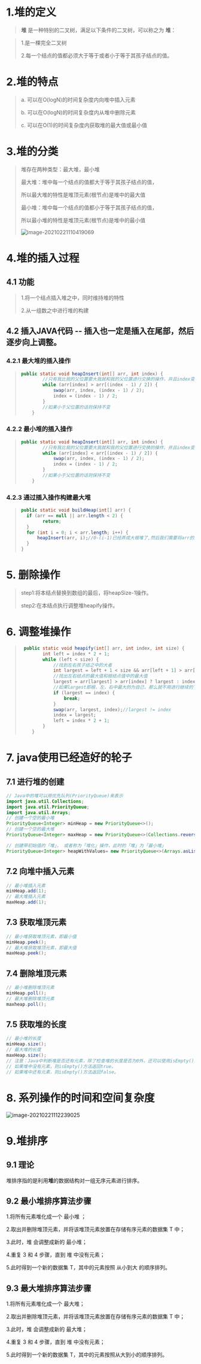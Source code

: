 # 1.堆的定义

> **堆** 是一种特别的二叉树，满足以下条件的二叉树，可以称之为 **堆**：

> 1.是一棵完全二叉树
>
> 2.每一个结点的值都必须大于等于或者小于等于其孩子结点的值。

# 2.堆的特点

> a. 可以在O(logN)的时间复杂度内向堆中插入元素
>
> b. 可以在O(logN)的时间复杂度内从堆中删除元素
>
> c. 可以在O(1)的时间复杂度内获取堆的最大值或最小值



# 3.堆的分类

> 堆存在两种类型：最大堆，最小堆
>
> 
>
> 最大堆：堆中每一个结点的值都大于等于其孩子结点的值，
>
> 所以最大堆的特性是堆顶元素(根节点)是堆中的最大值
>
> 
>
> 最小堆：堆中每一个结点的值都小于等于其孩子结点的值，
>
> 所以最小堆的特性是堆顶元素(根节点)是堆中的最小值
>
> ![image-20210221110419069](./image-20210221110419069.png)



# 4.堆的插入过程

## 4.1 功能

>1.将一个结点插入堆之中，同时维持堆的特性
>
>2.从一组数之中进行堆的构建

## 4.2 插入JAVA代码 -- 插入也一定是插入在尾部，然后逐步向上调整。

### 4.2.1 最大堆的插入操作

> ```java
> public static void heapInsert(int[] arr, int index) {
>         //只有我比我的父位置要大我就和我的父位置进行交换的操作，并且index变换到父位置
>         while (arr[index] > arr[(index - 1) / 2]) {
>             swap(arr, index, (index - 1) / 2);
>             index = (index - 1) / 2;
>         }
>         //如果小于父位置的话则保持不变
>     }
> ```

### 4.2.2 最小堆的插入操作

> ```java
> public static void heapInsert(int[] arr, int index) {
>         //只有我比我的父位置要大我就和我的父位置进行交换的操作，并且index变换到父位置
>         while (arr[index] < arr[(index - 1) / 2]) {
>             swap(arr, index, (index - 1) / 2);
>             index = (index - 1) / 2;
>         }
>         //如果小于父位置的话则保持不变
>     }
> ```

### 4.2.3 通过插入操作构建最大堆

> ```java
> public static void buildHeap(int[] arr) {
> 	if (arr == null || arr.length < 2) {
>         return;
> 	}
> 	for (int i = 0; i < arr.length; i++) {
>     	heapInsert(arr, i);//0-(i-1)已经弄成大根堆了,然后我们需要将arr的第i个元素进行插入
> 	}
> }	
> ```

# 5. 删除操作

> step1:将本结点替换到数组的最后，将heapSize-1操作。
>
> step2:在本结点执行调整堆heapify操作。

# 6. 调整堆操作

> ```java
>  public static void heapify(int[] arr, int index, int size) {
>         int left = index * 2 + 1;
>         while (left < size) {
>             //找到左右孩子结之中的大者
>             int largest = left + 1 < size && arr[left + 1] > arr[left] ? left + 1 : left;
>             //找出左右结点的最大值和根结点值中的最大值
>             largest = arr[largest] > arr[index] ? largest : index;
>             //如果largest即根，左，右中最大的为自己，那么就不用进行继续的下沉。
>             if (largest == index) {
>                 break;
>             }
>             swap(arr, largest, index);//largest != index
>             index = largest;
>             left = index * 2 + 1;
>         }
>     }
> ```

# 7. java使用已经造好的轮子



## 7.1 进行堆的创建

```java
// Java中的堆可以用优先队列(PriorityQueue)来表示
import java.util.Collections;
import java.util.PriorityQueue;
import java.util.Arrays;
// 创建一个空的最小堆
PriorityQueue<Integer> minHeap = new PriorityQueue<>();
// 创建一个空的最大堆
PriorityQueue<Integer> maxHeap = new PriorityQueue<>(Collections.reverseOrder());

// 创建带初始值的「堆」， 或者称为「堆化」操作，此时的「堆」为「最小堆」
PriorityQueue<Integer> heapWithValues= new PriorityQueue<>(Arrays.asList(3,1,2));
```

## 7.2 向堆中插入元素

```java
// 最小堆插入元素
minHeap.add(1);
// 最大堆插入元素
maxHeap.add(1);
```

## 7.3 获取堆顶元素

```java
// 最小堆获取堆顶元素，即最小值
minHeap.peek();
// 最大堆获取堆顶元素，即最大值
maxHeap.peek();
```

## 7.4  删除堆顶元素

```java
// 最小堆删除堆顶元素
minHeap.poll();
// 最大堆删除堆顶元素
maxheap.poll();
```

## 7.5  获取堆的长度

```java
// 最小堆的长度
minHeap.size();
// 最大堆的长度
maxHeap.size();
// 注意：Java中判断堆是否还有元素，除了检查堆的长度是否为0外，还可以使用isEmpty()方法。
// 如果堆中没有元素，则isEmpty()方法返回true。
// 如果堆中还有元素，则isEmpty()方法返回false。
```

# 8. 系列操作的时间和空间复杂度

![image-20210221112239025](./image-20210221112239025.png)



# 9.堆排序

## 9.1 理论

堆排序指的是利用**堆**的数据结构对一组无序元素进行排序。

## 9.2 最小堆排序算法步骤

1.将所有元素堆化成一个 最小堆 ；

2.取出并删除堆顶元素，并将该堆顶元素放置在存储有序元素的数据集 T 中；

3.此时，堆 会调整成新的 最小堆；

4.重复 3 和 4 步骤，直到 堆 中没有元素；

5.此时得到一个新的数据集 T，其中的元素按照 从小到大 的顺序排列。

## 9.3 最大堆排序算法步骤

1.将所有元素堆化成一个 最大堆；

2.取出并删除堆顶元素，并将该堆顶元素放置在存储有序元素的数据集 T 中；

3.此时，堆 会调整成新的 最大堆；

4.重复 3 和 4 步骤，直到 堆 中没有元素；

5.此时得到一个新的数据集 T，其中的元素按照从大到小的顺序排列。